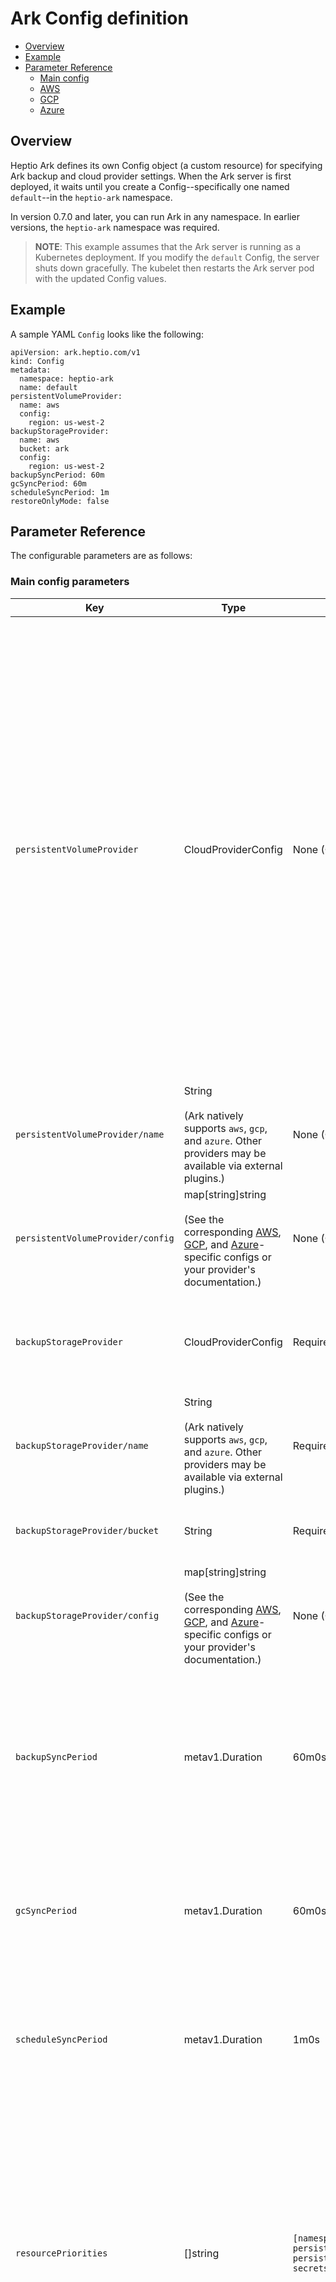 # Ark Config definition

* [Overview][8]
* [Example][9]
* [Parameter Reference][6]
  * [Main config][7]
  * [AWS][0]
  * [GCP][1]
  * [Azure][2]

## Overview

Heptio Ark defines its own Config object (a custom resource) for specifying Ark backup and cloud provider settings. When the Ark server is first deployed, it waits until you create a Config--specifically one named `default`--in the `heptio-ark` namespace.

In version 0.7.0 and later, you can run Ark in any namespace. In earlier versions, the `heptio-ark` namespace was required.

> **NOTE**: This example assumes that the Ark server is running as a Kubernetes deployment. If you modify the `default` Config, the server shuts down gracefully. The kubelet then restarts the Ark server pod with the updated Config values.

## Example

A sample YAML `Config` looks like the following:
```
apiVersion: ark.heptio.com/v1
kind: Config
metadata:
  namespace: heptio-ark
  name: default
persistentVolumeProvider:
  name: aws
  config:
    region: us-west-2
backupStorageProvider:
  name: aws
  bucket: ark
  config:
    region: us-west-2
backupSyncPeriod: 60m
gcSyncPeriod: 60m
scheduleSyncPeriod: 1m
restoreOnlyMode: false
```

## Parameter Reference

The configurable parameters are as follows:

### Main config parameters

| Key | Type | Default | Meaning |
| --- | --- | --- | --- |
| `persistentVolumeProvider` | CloudProviderConfig | None (Optional) | The specification for whichever cloud provider the cluster is using for persistent volumes (to be snapshotted), if any.<br><br>If not specified, Backups and Restores requesting PV snapshots & restores, respectively, are considered invalid. <br><br> *NOTE*: For Azure, your Kubernetes cluster needs to be version 1.7.2+ in order to support PV snapshotting of its managed disks. |
| `persistentVolumeProvider/name` | String<br><br>(Ark natively supports `aws`, `gcp`, and `azure`. Other providers may be available via external plugins.) | None (Optional) | The name of the cloud provider the cluster is using for persistent volumes, if any. |
| `persistentVolumeProvider/config` | map[string]string<br><br>(See the corresponding [AWS][0], [GCP][1], and [Azure][2]-specific configs or your provider's documentation.) | None (Optional) | Configuration keys/values to be passed to the cloud provider for persistent volumes.  |
| `backupStorageProvider` | CloudProviderConfig | Required Field | The specification for whichever cloud provider will be used to actually store the backups. |
| `backupStorageProvider/name` | String<br><br>(Ark natively supports `aws`, `gcp`, and `azure`. Other providers may be available via external plugins.) | Required Field | The name of the cloud provider that will be used to actually store the backups. |
| `backupStorageProvider/bucket` | String | Required Field | The storage bucket where backups are to be uploaded. |
| `backupStorageProvider/config` | map[string]string<br><br>(See the corresponding [AWS][0], [GCP][1], and [Azure][2]-specific configs or your provider's documentation.) | None (Optional) | Configuration keys/values to be passed to the cloud provider for backup storage. |
| `backupSyncPeriod` | metav1.Duration | 60m0s | How frequently Ark queries the object storage to make sure that the appropriate Backup resources have been created for existing backup files. |
| `gcSyncPeriod` | metav1.Duration | 60m0s | How frequently Ark queries the object storage to delete backup files that have passed their TTL. |
| `scheduleSyncPeriod` | metav1.Duration | 1m0s | How frequently Ark checks its Schedule resource objects to see if a backup needs to be initiated. |
| `resourcePriorities` | []string | `[namespaces, persistentvolumes, persistentvolumeclaims, secrets, configmaps]` | An ordered list that describes the order in which Kubernetes resource objects should be restored (also specified with the `<RESOURCE>.<GROUP>` format.<br><br>If a resource is not in this list, it is restored after all other prioritized resources. |
| `restoreOnlyMode` | bool | `false` | When RestoreOnly mode is on, functionality for backups, schedules, and expired backup deletion is *turned off*. Restores are made from existing backup files in object storage. |

### AWS

**(Or other S3-compatible storage)**

#### backupStorageProvider/config

| Key | Type | Default | Meaning |
| --- | --- | --- | --- |
| `region` | string | Required Field | *Example*: "us-east-1"<br><br>See [AWS documentation][3] for the full list. |
| `s3ForcePathStyle` | bool | `false` | Set this to `true` if you are using a local storage service like Minio. |
| `s3Url` | string | Required field for non-AWS-hosted storage| *Example*: http://minio:9000<br><br>You can specify the AWS S3 URL here for explicitness, but Ark can already generate it from `region`, and `bucket`. This field is primarily for local storage services like Minio.|
| `kmsKeyId` | string | Empty | *Example*: "502b409c-4da1-419f-a16e-eif453b3i49f" or "alias/`<KMS-Key-Alias-Name>`"<br><br>Specify an [AWS KMS key][10] id or alias to enable encryption of the backups stored in S3. Only works with AWS S3 and may require explicitly granting key usage rights.|

#### persistentVolumeProvider/config (AWS Only)

| Key | Type | Default | Meaning |
| --- | --- | --- | --- |
| `region` | string | Required Field | *Example*: "us-east-1"<br><br>See [AWS documentation][3] for the full list. |

### GCP

#### backupStorageProvider/config

No parameters required.

#### persistentVolumeProvider/config

| Key | Type | Default | Meaning |
| --- | --- | --- | --- |
| `project` | string | Required Field | *Example*: "project-example-3jsn23"<br><br> See the [Project ID documentation][4] for details. |

### Azure

#### backupStorageProvider/config

No parameters required.

#### persistentVolumeProvider/config

| Key | Type | Default | Meaning |
| --- | --- | --- | --- |
| `location` | string | Required Field | *Example*: "Canada East"<br><br>See [the list of available locations][5] (note that this particular page refers to them as "Regions"). |
| `apiTimeout` | metav1.Duration | 2m0s | How long to wait for an Azure API request to complete before timeout. |

[0]: #aws
[1]: #gcp
[2]: #azure
[3]: http://docs.aws.amazon.com/AWSEC2/latest/UserGuide/using-regions-availability-zones.html#concepts-available-regions
[4]: https://cloud.google.com/resource-manager/docs/creating-managing-projects#identifying_projects
[5]: https://azure.microsoft.com/en-us/regions/
[6]: #parameter-reference
[7]: #main-config-parameters
[8]: #overview
[9]: #example
[10]: http://docs.aws.amazon.com/kms/latest/developerguide/overview.html
[11]: ../examples/gcp/00-ark-config.yaml
[12]: ../examples/azure/10-ark-config.yaml

